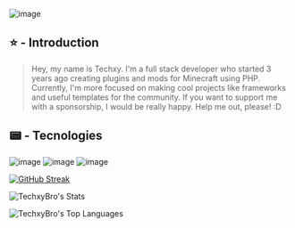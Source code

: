 ![image](https://github.com/user-attachments/assets/3951c3f3-9697-4bc4-bfdb-6a0a7086a87e)

## ⭐ - Introduction
> Hey, my name is Techxy. I'm a full stack developer who started 3 years ago creating plugins and mods for Minecraft using PHP. Currently, I'm more focused on making cool projects like frameworks and useful templates for the community. If you want to support me with a sponsorship, I would be really happy. Help me out, please! :D

## 📟 - Tecnologies
![image](https://github.com/user-attachments/assets/afe5cf4e-234e-4cb7-b767-5d0cd0326551) ![image](https://github.com/user-attachments/assets/02aa0faf-d4d8-481c-a18b-2406f9c8e694) ![image](https://github.com/user-attachments/assets/5d64113d-3d70-4cf1-a677-93afa4ce4f42)

[![GitHub Streak](https://streak-stats.demolab.com?user=TechxyBro&theme=dark)](https://git.io/streak-stats)

![TechxyBro's Stats](https://github-readme-stats.vercel.app/api?username=TechxyBro&theme=default&show_icons=true&hide_border=false&count_private=true)

![TechxyBro's Top Languages](https://github-readme-stats.vercel.app/api/top-langs/?username=TechxyBro&theme=default&show_icons=true&hide_border=true&layout=compact)
